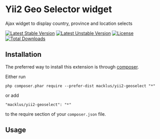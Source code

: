 Yii2 Geo Selector widget
========================
Ajax widget to display country, province and location selects

[![Latest Stable Version](https://poser.pugx.org/macklus/yii2-geoselect/v/stable)](https://packagist.org/packages/macklus/yii2-geoselect)
[![Latest Unstable Version](https://poser.pugx.org/macklus/yii2-geoselect/v/unstable)](https://packagist.org/packages/macklus/yii2-geoselect)
[![License](https://poser.pugx.org/macklus/yii2-geoselect/license)](https://packagist.org/packages/macklus/yii2-geoselect)
[![Total Downloads](https://poser.pugx.org/macklus/yii2-geoselect/downloads)](https://packagist.org/packages/macklus/yii2-geoselect)

Installation
------------

The preferred way to install this extension is through [composer](http://getcomposer.org/download/).

Either run

```
php composer.phar require --prefer-dist macklus/yii2-geoselect "*"
```

or add

```
"macklus/yii2-geoselect": "*"
```

to the require section of your `composer.json` file.


Usage
-----
